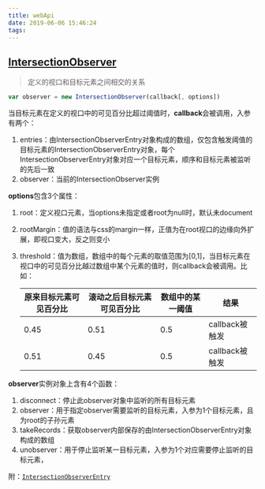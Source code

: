 ```yaml
---
title: webApi
date: 2019-06-06 15:46:24
tags:
---
```


<toc>

## [IntersectionObserver](<https://developer.mozilla.org/en-US/docs/Web/API/IntersectionObserver/IntersectionObserver>)

> 定义的视口和目标元素之间相交的关系

```javascript
var observer = new IntersectionObserver(callback[, options])
```

当目标元素在定义的视口中的可见百分比超过阈值时，**callback**会被调用，入参有两个：

1. entries：由IntersectionObserverEntry对象构成的数组，仅包含触发阈值的目标元素的IntersectionObserverEntry对象，每个IntersectionObserverEntry对象对应一个目标元素，顺序和目标元素被监听的先后一致
2. observer：当前的IntersectionObserver实例



**options**包含3个属性：

1. root：定义视口元素，当options未指定或者root为null时，默认未document

2. rootMargin：值的语法与css的margin一样，正值为在root视口的边缘向外扩展，即视口变大，反之则变小

3. threshold：值为数组，数组中的每个元素的取值范围为[0,1]，当目标元素在视口中的可见百分比越过数组中某个元素的值时，则callback会被调用。比如：

   | 原来目标元素可见百分比 | 滚动之后目标元素可见百分比 | 数组中的某一阈值 | 结果           |
   | ---------------------- | -------------------------- | ---------------- | -------------- |
   | 0.45                   | 0.51                       | 0.5              | callback被触发 |
   | 0.51                   | 0.45                       | 0.5              | callback被触发 |

   

**observer**实例对象上含有4个函数：

1. disconnect：停止此observer对象中监听的所有目标元素
2. observer：用于指定observer需要监听的目标元素，入参为1个目标元素，且为root的子孙元素
3. takeRecords：获取observer内部保存的由IntersectionObserverEntry对象构成的数组
4. unobserver：用于停止监听某一目标元素，入参为1个对应需要停止监听的目标元素，



附：[`IntersectionObserverEntry`](https://developer.mozilla.org/en-US/docs/Web/API/IntersectionObserverEntry)
